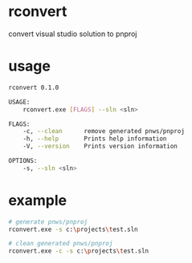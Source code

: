 # rconvert
convert visual studio solution to pnproj

# usage
```bash
rconvert 0.1.0

USAGE:
    rconvert.exe [FLAGS] --sln <sln>

FLAGS:
    -c, --clean      remove generated pnws/pnproj
    -h, --help       Prints help information
    -V, --version    Prints version information

OPTIONS:
    -s, --sln <sln>
```

# example
```bash
# generate pnws/pnproj
rconvert.exe -s c:\projects\test.sln
```
```bash
# clean generated pnws/pnproj
rconvert.exe -c -s c:\projects\test.sln
```
